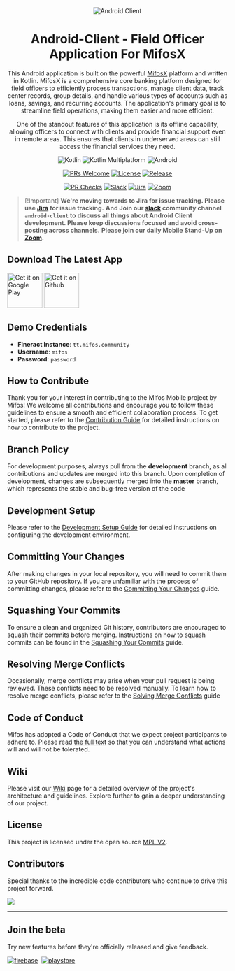 <div align="center">
<img src="https://user-images.githubusercontent.com/37406965/51083189-d5dc3a80-173b-11e9-8ca0-28015e0893ac.png" alt="Android Client" />

# Android-Client - Field Officer Application For MifosX

This Android application is built on the powerful [MifosX](https://mifosforge.jira.com/wiki/spaces/MIFOSX/overview) platform and written in Kotlin. MifosX is a comprehensive core banking platform designed for field officers to efficiently process transactions, manage client data, track center records, group details, and handle various types of accounts such as loans, savings, and recurring accounts. The application's primary goal is to streamline field operations, making them easier and more efficient.

One of the standout features of this application is its offline capability, allowing officers to connect with clients and provide financial support even in remote areas. This ensures that clients in underserved areas can still access the financial services they need.

![Kotlin](https://img.shields.io/badge/kotlin-%237F52FF.svg?style=flat-square&logo=kotlin&logoColor=white)
![Kotlin Multiplatform](https://img.shields.io/badge/Kotlin%20Multiplatform-4c8d3f?style=flat-square&logo=kotlin&logoColor=white)
![Android](https://img.shields.io/badge/Android-3DDC84?style=flat-square&logo=android&logoColor=white)

[![PRs Welcome](https://img.shields.io/badge/PRs-welcome-brightgreen.svg?style=flat-square)](http://makeapullrequest.com)
[![License](https://img.shields.io/github/license/openMF/android-client)](https://github.com/openMF/android-client/blob/main/)
[![Release](https://img.shields.io/github/v/release/openMF/android-client)](https://github.com/openMF/android-client/releases)


[![PR Checks](https://github.com/openMF/android-client/actions/workflows/pr-check-android.yml/badge.svg)](https://github.com/openMF/android-client/actions/workflows/pr-check-android.yml)
[![Slack](https://img.shields.io/badge/Slack-4A154B?style=flat-square&logo=slack&logoColor=white)](https://join.slack.com/t/mifos/shared_invite/zt-2wvi9t82t-DuSBdqdQVOY9fsqsLjkKPA)
[![Jira](https://img.shields.io/badge/jira-%230A0FFF.svg?style=flat-square&logo=jira&logoColor=white)](https://mifosforge.jira.com/jira/software/c/projects/MIFOSAC/issues/?filter=allissues&jql=project%20%3D%20%22MM%22%20ORDER%20BY%20created%20DESC)
[![Zoom](https://img.shields.io/badge/Zoom-2D8CFF?style=flat-square&logo=zoom&logoColor=white)](https://us02web.zoom.us/meeting/register/PIZxFF_3Qi2H056amyjj2Q#/registration)

</div>

> \[!Important]
> **We're moving towards to Jira for issue tracking. Please use [Jira](https://mifosforge.jira.com/jira/software/c/projects/MIFOSAC/issues/) for issue tracking.**
> **And Join our [slack](https://join.slack.com/t/mifos/shared_invite/zt-2wvi9t82t-DuSBdqdQVOY9fsqsLjkKPA) community channel `android-client` to discuss all things about Android Client development. Please keep discussions focused and avoid cross-posting across channels.**
> **Please join our daily Mobile Stand-Up on [Zoom](https://us02web.zoom.us/meeting/register/PIZxFF_3Qi2H056amyjj2Q#/registration).**

## Download The Latest App
[<img  alt='Get it on Google Play' src='https://play.google.com/intl/en_us/badges/static/images/badges/en_badge_web_generic.png' height="80" />](https://play.google.com/store/apps/details?id=com.mifos.mifosxdroid)
[<img alt='Get it on Github' src='https://github.com/user-attachments/assets/28de125a-29d3-42a6-9a2b-66f06c72325f' height="80" />](https://github.com/openMF/android-client/releases/latest)

## Demo Credentials
- **Fineract Instance**: `tt.mifos.community`
- **Username**: `mifos`
- **Password**: `password`

## How to Contribute
Thank you for your interest in contributing to the Mifos Mobile project by Mifos! We welcome all contributions and encourage you to follow these guidelines to ensure a smooth and efficient collaboration process.
To get started, please refer to the [Contribution Guide](https://github.com/openMF/android-client/wiki/Contribution-Guide) for detailed instructions on how to contribute to the project.

## Branch Policy
For development purposes, always pull from the **development** branch, as all contributions and updates are merged into this branch. Upon completion of development, changes are subsequently merged into the **master** branch, which represents the stable and bug-free version of the code

## Development Setup
Please refer to the  [Development Setup Guide](https://github.com/openMF/android-client/wiki/Set-up-an-environment) for detailed instructions on configuring the development environment.

## Committing Your Changes
After making changes in your local repository, you will need to commit them to your GitHub repository.
If you are unfamiliar with the process of committing changes, please refer to the [Committing Your Changes](https://github.com/openMF/android-client/wiki/Committing-Your-Changes) guide.

## Squashing Your Commits
To ensure a clean and organized Git history, contributors are encouraged to squash their commits before merging. Instructions on how to squash commits can be found in the [Squashing Your Commits](https://github.com/openMF/android-client/wiki/Squashing-Your-Commits) guide.

## Resolving Merge Conflicts
Occasionally, merge conflicts may arise when your pull request is being reviewed. These conflicts need to be resolved manually.
To learn how to resolve merge conflicts, please refer to the [Solving Merge Conflicts](https://github.com/openMF/android-client/wiki/Solving-Merge-Conflicts) guide

## Code of Conduct
Mifos has adopted a Code of Conduct that we expect project participants to adhere to. Please read [the full text](CODE_OF_CONDUCT.md) so that you can understand what actions will and will not be tolerated.

## Wiki

Please visit our [Wiki](https://github.com/openMF/android-client/wiki) page for a detailed overview of the project's architecture and guidelines. Explore further to gain a deeper understanding of our project.

## License

This project is licensed under the open source [MPL V2](https://github.com/openMF/android-client/blob/master/LICENSE.md).

## Contributors

Special thanks to the incredible code contributors who continue to drive this project forward.

<a href="https://github.com/openMF/android-client/graphs/contributors">
  <img src="https://contrib.rocks/image?repo=openMF/android-client" />
</a>

---
## Join the beta
Try new features before they're officially released and give feedback.

[<img src="https://github.com/user-attachments/assets/a123e5a9-1c99-4b1b-880b-2fdd6e3f56cb" alt="firebase" />](https://appdistribution.firebase.dev/i/0786ea6feeba9468)
![]()
[<img src="https://github.com/user-attachments/assets/4a3c98aa-699c-464c-b171-0252383bd52d" alt="playstore" />](https://play.google.com/apps/testing/com.mifos.mifosxdroid)
